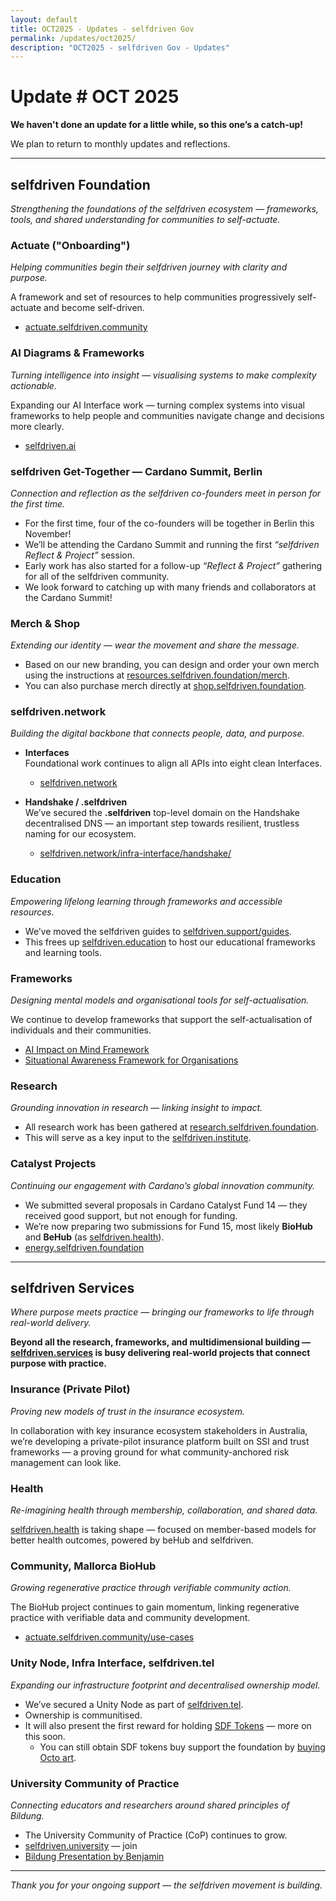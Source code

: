 ```yaml
---
layout: default
title: OCT2025 - Updates - selfdriven Gov
permalink: /updates/oct2025/
description: "OCT2025 - selfdriven Gov - Updates"
---
```


# Update # OCT 2025

**We haven't done an update for a little while, so this one’s a catch-up!**

We plan to return to monthly updates and reflections.

---

## selfdriven Foundation
*Strengthening the foundations of the selfdriven ecosystem — frameworks, tools, and shared understanding for communities to self-actuate.*

### Actuate ("Onboarding")
*Helping communities begin their selfdriven journey with clarity and purpose.*

A framework and set of resources to help communities progressively self-actuate and become self-driven.

- [actuate.selfdriven.community](https://actuate.selfdriven.community)

### AI Diagrams & Frameworks
*Turning intelligence into insight — visualising systems to make complexity actionable.*

Expanding our AI Interface work — turning complex systems into visual frameworks to help people and communities navigate change and decisions more clearly.

- [selfdriven.ai](https://selfdriven.ai)

### selfdriven Get-Together — Cardano Summit, Berlin
*Connection and reflection as the selfdriven co-founders meet in person for the first time.*

- For the first time, four of the co-founders will be together in Berlin this November!  
- We’ll be attending the Cardano Summit and running the first *“selfdriven Reflect & Project”* session.  
- Early work has also started for a follow-up *“Reflect & Project”* gathering for all of the selfdriven community.  
- We look forward to catching up with many friends and collaborators at the Cardano Summit!

### Merch & Shop
*Extending our identity — wear the movement and share the message.*

- Based on our new branding, you can design and order your own merch using the instructions at [resources.selfdriven.foundation/merch](https://resources.selfdriven.foundation/merch/).  
- You can also purchase merch directly at [shop.selfdriven.foundation](https://shop.selfdriven.foundation).

### selfdriven.network 
*Building the digital backbone that connects people, data, and purpose.*

- **Interfaces**  
    Foundational work continues to align all APIs into eight clean Interfaces.  
    - [selfdriven.network](https://selfdriven.network)

- **Handshake / .selfdriven**  
    We’ve secured the **.selfdriven** top-level domain on the Handshake decentralised DNS — an important step towards resilient, trustless naming for our ecosystem.  
    - [selfdriven.network/infra-interface/handshake/](https://www.selfdriven.network/infra-interface/handshake/)

### Education
*Empowering lifelong learning through frameworks and accessible resources.*

- We’ve moved the selfdriven guides to [selfdriven.support/guides](https://selfdriven.support/guides).  
- This frees up [selfdriven.education](https://selfdriven.education) to host our educational frameworks and learning tools.

### Frameworks
*Designing mental models and organisational tools for self-actualisation.*

We continue to develop frameworks that support the self-actualisation of individuals and their communities.

- [AI Impact on Mind Framework](/impact-on-mind-framework/)  
- [Situational Awareness Framework for Organisations](/situational-awareness-framework/organisations/)

### Research
*Grounding innovation in research — linking insight to impact.*

- All research work has been gathered at [research.selfdriven.foundation](https://research.selfdriven.foundation).  
- This will serve as a key input to the [selfdriven.institute](https://selfdriven.institute).

### Catalyst Projects
*Continuing our engagement with Cardano’s global innovation community.*

- We submitted several proposals in Cardano Catalyst Fund 14 — they received good support, but not enough for funding.  
- We’re now preparing two submissions for Fund 15, most likely **BioHub** and **BeHub** (as [selfdriven.health](https://selfdriven.health)).  
- [energy.selfdriven.foundation](https://energy.selfdriven.foundation)

---

## selfdriven Services
*Where purpose meets practice — bringing our frameworks to life through real-world delivery.*

**Beyond all the research, frameworks, and multidimensional building — [selfdriven.services](https://selfdriven.services) is busy delivering real-world projects that connect purpose with practice.**
 
### Insurance (Private Pilot)
*Proving new models of trust in the insurance ecosystem.*

In collaboration with key insurance ecosystem stakeholders in Australia, we’re developing a private-pilot insurance platform built on SSI and trust frameworks — a proving ground for what community-anchored risk management can look like.

### Health
*Re-imagining health through membership, collaboration, and shared data.*

[selfdriven.health](https://selfdriven.health) is taking shape — focused on member-based models for better health outcomes, powered by beHub and selfdriven.

### Community, Mallorca BioHub
*Growing regenerative practice through verifiable community action.*

The BioHub project continues to gain momentum, linking regenerative practice with verifiable data and community development.  
- [actuate.selfdriven.community/use-cases](https://actuate.selfdriven.community/use-cases)

### Unity Node, Infra Interface, selfdriven.tel
*Expanding our infrastructure footprint and decentralised ownership model.*

- We’ve secured a Unity Node as part of [selfdriven.tel](https://www.selfdriven.tel/).  
- Ownership is communitised.  
- It will also present the first reward for holding [SDF Tokens](https://selfdriven.fyi/tokenomics) — more on this soon.
    - You can still obtain SDF tokens buy support the foundation by [buying Octo art](https://selfdriven.fyi/supporter).

### University Community of Practice
*Connecting educators and researchers around shared principles of Bildung.*

- The University Community of Practice (CoP) continues to grow.  
- [selfdriven.university](https://selfdriven.university) — join  
- [Bildung Presentation by Benjamin](https://www.selfdriven.education/resources/bildung/)

---

*Thank you for your ongoing support — the selfdriven movement is building.*
